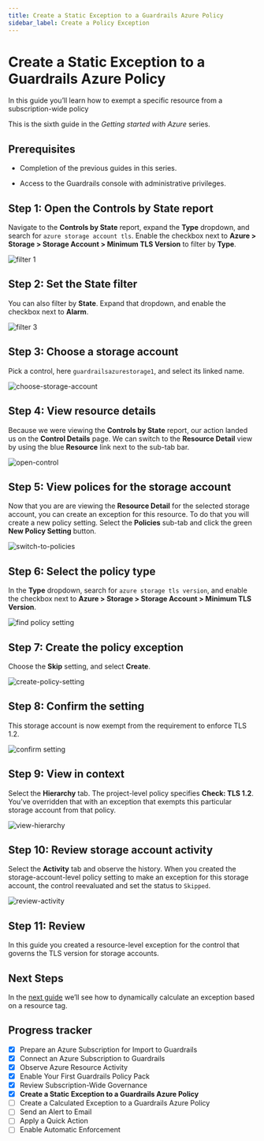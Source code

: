 ```yaml
---
title: Create a Static Exception to a Guardrails Azure Policy
sidebar_label: Create a Policy Exception
---
```


# Create a Static Exception to a Guardrails Azure Policy

In this guide you’ll learn how to exempt a specific resource from a subscription-wide policy

This is the sixth guide in the *Getting started with Azure* series.

## Prerequisites

- Completion of the previous guides in this series.

- Access to the Guardrails console with administrative privileges.

## Step 1: Open the Controls by State report

Navigate to the **Controls by State** report, expand the **Type** dropdown, and search for `azure storage account tls`. Enable the checkbox next to **Azure > Storage > Storage Account > Minimum TLS Version** to filter by **Type**.

<p><img alt="filter 1" src="/images/docs/guardrails/getting-started/getting-started-azure/review-subscription-wide/filter-1.png"/></p>

## Step 2: Set the State filter

You can also filter by **State**. Expand that dropdown, and enable the checkbox next to **Alarm**.

<p><img alt="filter 3" src="/images/docs/guardrails/getting-started/getting-started-azure/create-static-exception/filter-3.png"/></p>


## Step 3: Choose a storage account

Pick a control, here `guardrailsazurestorage1`, and select its linked name.

<p><img alt="choose-storage-account" src="/images/docs/guardrails/getting-started/getting-started-azure/create-static-exception/choose-storage-account.png"/></p>


## Step 4: View resource details

Because we were viewing the **Controls by State** report, our action landed us on the **Control Details** page. We can switch to the **Resource Detail** view by using the blue **Resource** link next to the sub-tab bar.

<p><img alt="open-control" src="/images/docs/guardrails/getting-started/getting-started-azure/create-static-exception/raw-open-control.png"/></p>

## Step 5: View polices for the storage account

Now that you are are viewing the **Resource Detail** for the selected storage account, you can create an exception for this resource. To do that you will create a new policy setting. Select the **Policies** sub-tab and click the green **New Policy Setting** button.

<p><img alt="switch-to-policies" src="/images/docs/guardrails/getting-started/getting-started-azure/create-static-exception/policies-sub-tab.png"/></p>


## Step 6: Select the policy type

In the **Type** dropdown, search for `azure storage tls version`, and enable the checkbox next to **Azure > Storage > Storage Account > Minimum TLS Version**.

<p><img alt="find policy setting" src="/images/docs/guardrails/getting-started/getting-started-azure/create-static-exception/select-policy-type.png"/></p>

## Step 7: Create the policy exception

Choose the **Skip** setting, and select **Create**.

<p><img alt="create-policy-setting" src="/images/docs/guardrails/getting-started/getting-started-azure/create-static-exception/create-policy-setting.png"/></p>

## Step 8: Confirm the setting

This storage account is now exempt from the requirement to enforce TLS 1.2.

<p><img alt="confirm setting" src="/images/docs/guardrails/getting-started/getting-started-azure/create-static-exception/raw-confirm-policy-setting.png"/></p>

  
## Step 9: View in context

Select the **Hierarchy** tab. The project-level policy specifies **Check: TLS 1.2**. You’ve overridden that with an exception that exempts this particular storage account from that policy.  

<p><img alt="view-hierarchy" src="/images/docs/guardrails/getting-started/getting-started-azure/create-static-exception/raw-view-hierarchy.png"/></p>

## Step 10: Review storage account activity

Select the **Activity** tab and observe the history. When you created the storage-account-level policy setting to make an exception for this storage account, the control reevaluated and set the status to `Skipped`.  

<p><img alt="review-activity" src="/images/docs/guardrails/getting-started/getting-started-azure/create-static-exception/raw-view-activity.png"/></p>

## Step 11: Review

In this guide you created a resource-level exception for the control that governs the TLS version for storage accounts.

## Next Steps

In the [next guide](/guardrails/docs/getting-started/getting-started-azure/create-calculated-exception) we’ll see how to dynamically calculate an exception based on a resource tag.


## Progress tracker

- [x] Prepare an Azure Subscription for Import to Guardrails
- [x] Connect an Azure Subscription to Guardrails
- [x] Observe Azure Resource Activity
- [x] Enable Your First Guardrails Policy Pack
- [x] Review Subscription-Wide Governance
- [x] **Create a Static Exception to a Guardrails Azure Policy**
- [ ] Create a Calculated Exception to a Guardrails Azure Policy
- [ ] Send an Alert to Email
- [ ] Apply a Quick Action
- [ ] Enable Automatic Enforcement
